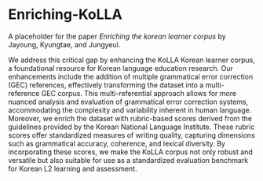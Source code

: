 # Enriching-KoLLA

A placeholder for the paper *Enriching the korean learner corpus* by Jayoung, Kyungtae, and Jungyeul. 


We address this critical gap by enhancing the KoLLA Korean learner corpus, a foundational resource for Korean language education research. Our enhancements include the addition of multiple grammatical error correction (GEC) references, effectively transforming the dataset into a multi-reference GEC corpus. This multi-referential approach allows for more nuanced analysis and evaluation of grammatical error correction systems, accommodating the complexity and variability inherent in human language. Moreover, we enrich the dataset with rubric-based scores derived from the guidelines provided by the Korean National Language Institute. These rubric scores offer standardized measures of writing quality, capturing dimensions such as grammatical accuracy, coherence, and lexical diversity. By incorporating these scores, we make the KoLLA corpus not only robust and versatile but also suitable for use as a standardized evaluation benchmark for Korean L2 learning and assessment.


